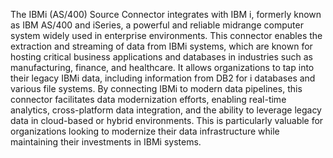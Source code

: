 The IBMi (AS/400) Source Connector integrates with IBM i, formerly known as IBM AS/400 and iSeries, a powerful and reliable midrange computer system widely used in enterprise environments. This connector enables the extraction and streaming of data from IBMi systems, which are known for hosting critical business applications and databases in industries such as manufacturing, finance, and healthcare. It allows organizations to tap into their legacy IBMi data, including information from DB2 for i databases and various file systems. By connecting IBMi to modern data pipelines, this connector facilitates data modernization efforts, enabling real-time analytics, cross-platform data integration, and the ability to leverage legacy data in cloud-based or hybrid environments. This is particularly valuable for organizations looking to modernize their data infrastructure while maintaining their investments in IBMi systems.